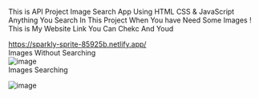 This is API Project Image Search App Using HTML CSS & JavaScript Anything You Search In This Project When You have Need Some Images !
<br>
This is My Website Link You Can Chekc And Youd 
<br>

https://sparkly-sprite-85925b.netlify.app/
<br>
Images Without Searching 
<br>
![image](https://github.com/MohdHadi72/Image-Search-App/assets/154020781/29a78c0b-fe3e-48f7-895e-f5064dde1122)
<br>
Images Searching 
<br>

![image](https://github.com/MohdHadi72/Image-Search-App/assets/154020781/fcfe8da3-744f-40b3-b6d6-6dfa6be6d5c2)


